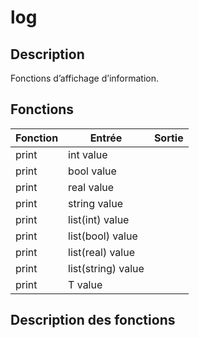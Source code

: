 # log

## Description

Fonctions d’affichage d’information.

## Fonctions

|Fonction|Entrée|Sortie|
|-|-|-|
|print|int value||
|print|bool value||
|print|real value||
|print|string value||
|print|list(int) value||
|print|list(bool) value||
|print|list(real) value||
|print|list(string) value||
|print|T value||

## Description des fonctions

